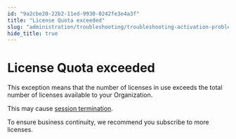 ```yaml
---
id: "9a2cbe20-22b2-11ed-9930-0242fe3e4a3f"
title: "License Quota exceeded"
slug: "administration/troubleshooting/troubleshooting-activation-problem/license-quota-exceeded"
hide_title: true
---
```


# <a id="troubleshooting-6198" class="anchor_top_offset"/><a id="ariaid-title1" class="anchor_top_offset"/>License Quota exceeded

<p xmlns="http://www.w3.org/1999/xhtml" className="shortdesc"> </p> 
<section xmlns="http://www.w3.org/1999/xhtml" className="section condition"><p className="p" /></section> 
<div xmlns="http://www.w3.org/1999/xhtml" className="bodydiv troubleSolution"><section className="section cause"><p className="p">This exception means that the number of licenses in use exceeds the total number of licenses available to your Organization.</p><p className="p">This may cause <a className="xref" href="/administration/troubleshooting/session-termination-causes">session termination</a>.</p></section><section className="section remedy"><div className="li step p"><span className="ph cmd">To ensure business continuity, we recommend you subscribe to more licenses.</span></div></section></div>
